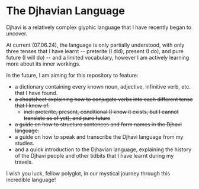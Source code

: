 # The Djhavian Language
Djhavi is a relatively complex glyphic language that I have recently began to uncover.

At current (07.06.24), the language is only partially understood, with only three tenses that I have learnt -- preterite (I did), present (I do), and pure future (I will do) -- and a limited vocabulary, however I am actively learning more about its inner workings.

In the future, I am aiming for this repository to feature:
- a dictionary containing every known noun, adjective, infinitive verb, etc. that I have found.
- ~~a cheatsheet explaining how to conjugate verbs into each different tense that I know of.~~
  - ~~incl: preterite, present, conditional (I know it exists, but I cannot translate as of yet), and pure future~~
- ~~a guide on how to structure sentences and form names in the Djhavi language.~~
- a guide on how to speak and transcribe the Djhavi language from my studies.
- and a quick introduction to the Djhavian language, explaining the history of the Djhavi people and other tidbits that I have learnt during my travels.

I wish you luck, fellow polyglot, in our mystical journey through this incredible language!
